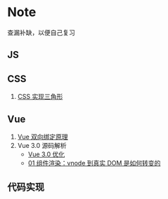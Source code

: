 # Note
查漏补缺，以便自己复习

## JS

## CSS
1. [CSS 实现三角形](https://github.com/MaMaFish/Interview-Question/issues/1)

## Vue
1. [Vue 双向绑定原理](https://segmentfault.com/a/1190000006599500#comment-area)
2. Vue 3.0 源码解析
   - [Vue 3.0 优化](https://github.com/MaMaFish/Note/issues/38)
   - [01 组件渲染：vnode 到真实 DOM 是如何转变的](https://github.com/MaMaFish/Note/issues/39)
## 代码实现

